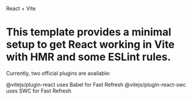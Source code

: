  React + Vite
<h1> This template provides a minimal setup to get React working in Vite with HMR and some ESLint rules.</h1>

Currently, two official plugins are available:

@vitejs/plugin-react uses Babel for Fast Refresh
@vitejs/plugin-react-swc uses SWC for Fast Refresh
